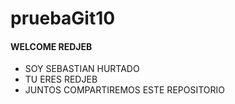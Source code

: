 # pruebaGit10
#### WELCOME REDJEB
  * SOY SEBASTIAN HURTADO
  * TU ERES REDJEB
  * JUNTOS COMPARTIREMOS ESTE REPOSITORIO

